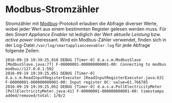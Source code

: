 # Modbus-Stromzähler

Stromzähler mit [Modbus](https://de.wikipedia.org/wiki/Modbus)-Protokoll erlauben die Abfrage diverser Werte, wobei jeder Wert aus einem bestimmten Register gelesen werden muss. Für den *Smart Appliance Enabler* ist lediglich der Wert *aktuelle Leistung* bzw. *active power* interessant. Wird ein Modbus-Zähler verwendet, finden sich in der Log-Datei ```/var/log/smartapplianceenabler.log``` für jede Abfrage folgende Zeilen:
```
2016-09-19 19:39:25,010 DEBUG [Timer-0] d.a.s.m.ModbusSlave [ModbusSlave.java:77] F-00000001-000000000001-00: Connecting to modbus modbus//127.0.0.1:502
2016-09-19 19:39:25,051 DEBUG [Timer-0] d.a.s.m.ReadInputRegisterExecutor [ReadInputRegisterExecutor.java:63] F-00000001-000000000001-00: Input register 0C: value=61.766785
2016-09-19 19:39:25,052 DEBUG [Timer-0] d.a.s.a.PollElectricityMeter [PollElectricityMeter.java:41] F-00000001-000000000001-00: timestamps added/removed/total: 1/0/2
```
